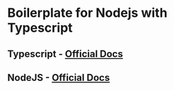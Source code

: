 # Boilerplate for Nodejs with Typescript

## Typescript - [Official Docs](https://www.typescriptlang.org/)
## NodeJS - [Official Docs](https://nodejs.org/en/)
